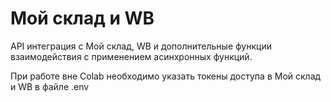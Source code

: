 # Мой склад и WB

API интеграция с Мой склад, WB и дополнительные функции взаимодействия c применением асинхронных функций.

При работе вне Colab необходимо указать токены доступа в Мой склад и WB в файле .env